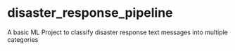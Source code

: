 # disaster_response_pipeline
A basic ML Project to classify disaster response text messages into multiple categories
